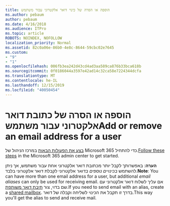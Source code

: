 ```yaml
---
title: הוספה או הסרה של כינוי דואר אלקטרוני עבור משתמש
ms.author: pebaum
author: pebaum
ms.date: 4/16/2018
ms.audience: ITPro
ms.topic: article
ROBOTS: NOINDEX, NOFOLLOW
localization_priority: Normal
ms.assetid: 82c0a06e-86b0-4e8c-8644-59cbc02e7645
ms.custom:
- "9"
- "1"
ms.openlocfilehash: 006fb3ea242d43cd4ad3aa589ca876b33bca618b
ms.sourcegitcommit: 0f0186044a3597e42ad14c32ca58e7224344dcfa
ms.translationtype: MT
ms.contentlocale: he-IL
ms.lasthandoff: 12/15/2019
ms.locfileid: "40050454"
---
```

# <a name="add-or-remove-an-email-address-for-a-user"></a><span data-ttu-id="9f805-102">הוספה או הסרה של כתובת דואר אלקטרוני עבור משתמש</span><span class="sxs-lookup"><span data-stu-id="9f805-102">Add or remove an email address for a user</span></span>

<span data-ttu-id="9f805-103">[בצע את הפעולות הבאות](https://portal.office.com/AdminPortal/Home#/AssistedGuide/addemailoptions) במרכז הניהול של Microsoft 365 כדי להתחיל.</span><span class="sxs-lookup"><span data-stu-id="9f805-103">[Follow these steps](https://portal.office.com/AdminPortal/Home#/AssistedGuide/addemailoptions) in the Microsoft 365 admin center to get started.</span></span>

 <span data-ttu-id="9f805-104">**הערה**: באפשרותך לקבל יותר מכתובת דואר אלקטרוני אחת עבור משתמש, אך ניתן להשתמש *בכינויים נוספים בדואר* אלקטרוני לקבלת דואר אלקטרוני בלבד.</span><span class="sxs-lookup"><span data-stu-id="9f805-104">**Note**: You can have more than one email address for a user, but additional  *email aliases*  can only be used for receiving email.</span></span> <span data-ttu-id="9f805-105">אם עליך לשלוח דואר אלקטרוני עם שם בדוי, צור [תיבת דואר משותפת](https://docs.microsoft.com/office365/admin/email/create-a-shared-mailbox).</span><span class="sxs-lookup"><span data-stu-id="9f805-105">If you need to send email with an alias, create a [shared mailbox](https://docs.microsoft.com/office365/admin/email/create-a-shared-mailbox).</span></span> <span data-ttu-id="9f805-106">בדרך זו תקבל את הכינוי לשליחה וקבלה של דואר.</span><span class="sxs-lookup"><span data-stu-id="9f805-106">This way you'll get the alias to send and receive mail.</span></span>
  